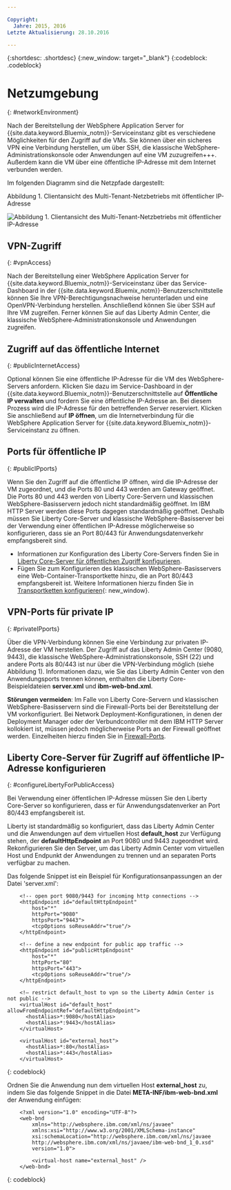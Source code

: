 ```yaml
---

Copyright:
  Jahre: 2015, 2016
Letzte Aktualisierung: 28.10.2016

---
```


{:shortdesc: .shortdesc}
{:new_window: target="_blank"}
{:codeblock: .codeblock}

# Netzumgebung
{: #networkEnvironment}

Nach der Bereitstellung der WebSphere Application Server for {{site.data.keyword.Bluemix_notm}}-Serviceinstanz gibt es verschiedene Möglichkeiten für den Zugriff auf die VMs. Sie können über ein sicheres VPN eine Verbindung herstellen, um über SSH, die klassische WebSphere-Administrationskonsole oder Anwendungen auf eine VM zuzugreifen+++. Außerdem kann die VM über eine öffentliche IP-Adresse mit dem Internet verbunden werden.

Im folgenden Diagramm sind die Netzpfade dargestellt:

Abbildung 1. Clientansicht des Multi-Tenant-Netzbetriebs mit öffentlicher IP-Adresse

![Abbildung 1. Clientansicht des Multi-Tenant-Netzbetriebs mit öffentlicher IP-Adresse](images/wasaas_multi_tenantPublicIP.gif)

## VPN-Zugriff
{: #vpnAccess}

Nach der Bereitstellung einer WebSphere Application Server for {{site.data.keyword.Bluemix_notm}}-Serviceinstanz über das Service-Dashboard in der {{site.data.keyword.Bluemix_notm}}-Benutzerschnittstelle können Sie Ihre VPN-Berechtigungsnachweise herunterladen und eine OpenVPN-Verbindung herstellen. Anschließend können Sie über SSH auf Ihre VM zugreifen. Ferner können Sie auf das Liberty Admin Center, die klassische WebSphere-Administrationskonsole und Anwendungen zugreifen.

## Zugriff auf das öffentliche Internet
{: #publicInternetAccess}

Optional können Sie eine öffentliche IP-Adresse für die VM des WebSphere-Servers anfordern. Klicken Sie dazu im Service-Dashboard in der {{site.data.keyword.Bluemix_notm}}-Benutzerschnittstelle auf **Öffentliche IP verwalten** und fordern Sie eine öffentliche IP-Adresse an. Bei diesem Prozess wird die IP-Adresse für den betreffenden Server reserviert. Klicken Sie anschließend auf **IP öffnen**, um die Internetverbindung für die WebSphere Application Server for {{site.data.keyword.Bluemix_notm}}-Serviceinstanz zu öffnen.

## Ports für öffentliche IP
{: #publicIPports}

Wenn Sie den Zugriff auf die öffentliche IP öffnen, wird die IP-Adresse der VM zugeordnet, und die Ports 80 und 443 werden am Gateway geöffnet. Die Ports 80 und 443 werden von Liberty Core-Servern und klassischen WebSphere-Basisservern jedoch nicht standardmäßig geöffnet. Im IBM HTTP Server werden diese Ports dagegen standardmäßig geöffnet. Deshalb müssen Sie Liberty Core-Server und klassische WebSphere-Basisserver bei der Verwendung einer öffentlichen IP-Adresse möglicherweise so konfigurieren, dass sie an Port 80/443 für Anwendungsdatenverkehr empfangsbereit sind.
* Informationen zur Konfiguration des Liberty Core-Servers finden Sie in [Liberty Core-Server für öffentlichen Zugriff konfigurieren](networkEnvironment.html#configureLibertyForPublicAccess).
* Fügen Sie zum Konfigurieren des klassischen WebSphere-Basisservers eine Web-Container-Transportkette hinzu, die an Port 80/443 empfangsbereit ist. Weitere Informationen hierzu finden Sie in [Transportketten konfigurieren](http://www.ibm.com/support/knowledgecenter/SSEQTP_8.5.5//com.ibm.websphere.nd.doc/ae/trun_chain_transport.html){: new_window}.

## VPN-Ports für private IP
{: #privateIPports}

Über die VPN-Verbindung können Sie eine Verbindung zur privaten IP-Adresse der VM herstellen. Der Zugriff auf das Liberty Admin Center (9080, 9443), die klassische WebSphere-Administrationskonsole, SSH (22) und andere Ports als 80/443 ist nur über die VPN-Verbindung möglich (siehe Abbildung 1). Informationen dazu, wie Sie das Liberty Admin Center von den Anwendungsports trennen können, enthalten die Liberty Core-Beispieldateien **server.xml** und **ibm-web-bnd.xml**.

**Störungen vermeiden**: Im Falle von Liberty Core-Servern und klassischen WebSphere-Basisservern sind die Firewall-Ports bei der Bereitstellung der VM vorkonfiguriert. Bei Network Deployment-Konfigurationen, in denen der Deployment Manager oder der Verbundcontroller mit dem IBM HTTP Server kollokiert ist, müssen jedoch möglicherweise Ports an der Firewall geöffnet werden. Einzelheiten hierzu finden Sie in [Firewall-Ports](systemAccess.html#firewall_ports).

## Liberty Core-Server für Zugriff auf öffentliche IP-Adresse konfigurieren
{: #configureLibertyForPublicAccess}

Bei Verwendung einer öffentlichen IP-Adresse müssen Sie den Liberty Core-Server so konfigurieren, dass er für Anwendungsdatenverker an Port 80/443 empfangsbereit ist.

Liberty ist standardmäßig so konfiguriert, dass das Liberty Admin Center und die Anwendungen auf dem virtuellen Host **default_host** zur Verfügung stehen, der **defaultHttpEndpoint** an Port 9080 und 9443 zugeordnet wird. Rekonfigurieren Sie den Server, um das Liberty Admin Center vom virtuellen Host und Endpunkt der Anwendungen zu trennen und an separaten Ports verfügbar zu machen.

Das folgende Snippet ist ein Beispiel für Konfigurationsanpassungen an der Datei 'server.xml':

```    
    <!-- open port 9080/9443 for incoming http connections -->
    <httpEndpoint id="defaultHttpEndpoint"
        host="*"
        httpPort="9080"
        httpsPort="9443">
        <tcpOptions soReuseAddr="true"/>
    </httpEndpoint>

    <!-- define a new endpoint for public app traffic -->
    <httpEndpoint id="publicHttpEndpoint"
        host="*"
        httpPort="80"
        httpsPort="443">
        <tcpOptions soReuseAddr="true"/>
    </httpEndpoint>

    <!– restrict default_host to vpn so the Liberty Admin Center is not public -->
    <virtualHost id="default_host" allowFromEndpointRef="defaultHttpEndpoint">
      <hostAlias>*:9080</hostAlias>
      <hostAlias>*:9443</hostAlias>
    </virtualHost>

    <virtualHost id="external_host">
      <hostAlias>*:80</hostAlias>
      <hostAlias>*:443</hostAlias>
    </virtualHost>
```
{: codeblock}

Ordnen Sie die Anwendung nun dem virtuellen Host **external_host** zu, indem Sie das folgende Snippet in die Datei **META-INF/ibm-web-bnd.xml** der Anwendung einfügen:

```
    <?xml version="1.0" encoding="UTF-8"?>
    <web-bnd
        xmlns="http://websphere.ibm.com/xml/ns/javaee"
        xmlns:xsi="http://www.w3.org/2001/XMLSchema-instance"
        xsi:schemaLocation="http://websphere.ibm.com/xml/ns/javaee   
        http://websphere.ibm.com/xml/ns/javaee/ibm-web-bnd_1_0.xsd"
        version="1.0">

        <virtual-host name="external_host" />
    </web-bnd>
```
{: codeblock}
